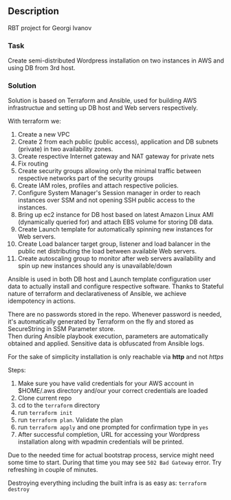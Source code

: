## Description
RBT project for Georgi Ivanov

### Task

Create semi-distributed Wordpress installation on two instances in AWS and using DB from 3rd host.

### Solution
Solution is based on Terraform and Ansible, used for building AWS infrastructue and setting up DB host and Web servers respectively.

With terraform we:
1. Create a new VPC
1. Create 2 from each public (public access), application and DB subnets (private) in two availability zones.
1. Create respective Internet gateway and NAT gateway for private nets
1. Fix routing
1. Create security groups allowing only the minimal traffic between respective networks part of the security groups
1. Create IAM roles, profiles and attach respective policies.
1. Configure System Manager's Session manager in order to reach instances over SSM and not opening SSH public access to the instances.
1. Bring up ec2 instance for DB host based on latest Amazon Linux AMI (dynamically queried for) and attach EBS volume for storing DB data.
1. Create Launch template for automatically spinning new instances for Web servers.
1. Create Load balancer target group, listener and load balancer in the public net distributing the load between available Web servers.
1. Create autoscaling group to monitor after web servers availability and spin up new instances should any is unavailable/down


Ansible is used in both DB host and Launch template configuration user data to actually install and configure respective software.
Thanks to Stateful nature of terraform and declarativeness of Ansible, we achieve idempotency in actions.

There are no passwords stored in the repo. Whenever password is needed, it's automatically generated by Terraform on the fly and stored as SecureString in SSM Parameter store.  
Then during Ansible playbook execution, parameters are automatically obtained and applied. Sensitive data is obfuscated from Ansible logs.

For the sake of simplicity installation is only reachable via **http** and not *https*

Steps:

1. Make sure you have valid credentials for your AWS account in $HOME/.aws directory and/our your correct credentials are loaded
1. Clone current repo
1. cd to the `terraform` directory
1. run `terraform init`
2. run `terraform plan`. Validate the plan
2. run `terraform apply` and one prompted for confirmation type in `yes`
3. After successful completion, URL for accessing your Wordpress installation along with wpadmin credentials will be printed.

Due to the needed time for actual bootstrap process, service might need some time to start. During that time you may see `502 Bad Gateway` error. Try refreshing in couple of minutes.

Destroying everything including the built infra is as easy as:
`terraform destroy`

